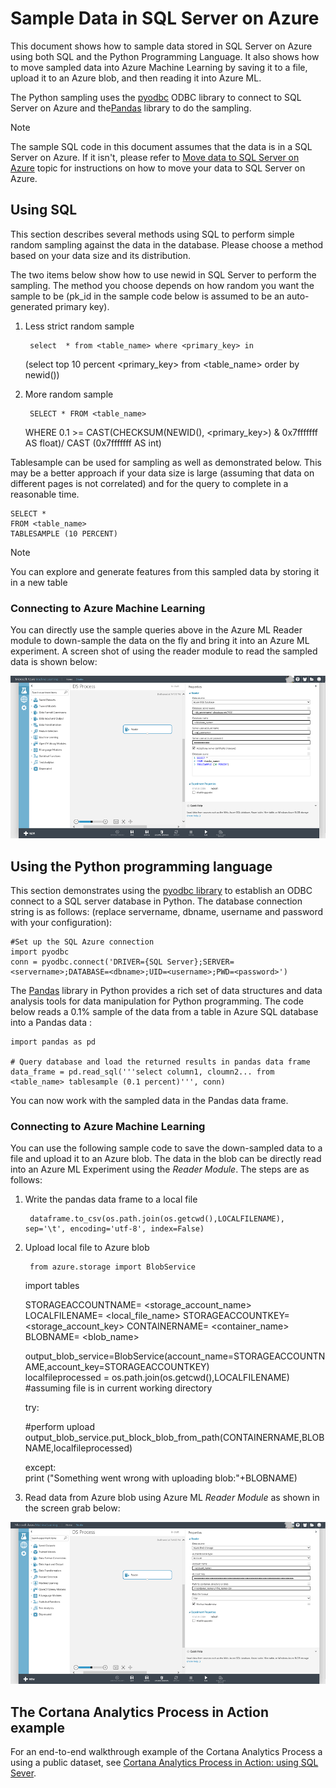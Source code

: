<properties 
    pageTitle="Sample Data in SQL Server on Azure | Microsoft Azure" 
    description="Sample Data in SQL Server on Azure" 
    services="machine-learning" 
    documentationCenter="" 
    authors="fashah" 
    manager="paulettm" 
    editor="cgronlun" />

<tags 
    ms.service="machine-learning" 
    ms.workload="data-services" 
    ms.tgt_pltfrm="na" 
    ms.devlang="na" 
    ms.topic="article" 
    ms.date="10/18/2015" 
    ms.author="fashah;garye;bradsev" /> 

# <a name="heading"></a>Sample Data in SQL Server on Azure
This document shows how to sample data stored in SQL Server on Azure using both SQL and the Python Programming Language. It also shows how to move sampled data into Azure Machine Learning by saving it to a file, upload it to an Azure blob, and then reading it into Azure ML.

The Python sampling uses the [pyodbc](https://code.google.com/p/pyodbc/) ODBC library to connect to SQL Server on Azure and the[Pandas](http://pandas.pydata.org/) library to do the sampling.

> [!NOTE]
> The sample SQL code in this document assumes that the data is in a SQL Server on Azure. If it isn't, please refer to [Move data to SQL Server on Azure](machine-learning-data-science-move-sql-server-virtual-machine.md) topic for instructions on how to move your data to SQL Server on Azure.
> 
> 
## <a name="SQL"></a>Using SQL
This section describes several methods using SQL to perform simple random sampling against the data in the database. Please choose a method based on your data size and its distribution.

The two items below show how to use newid in SQL Server to perform the sampling. The method you choose depends on how random you want the sample to be (pk_id in the sample code below is assumed to be an auto-generated primary key).

1. Less strict random sample

        select  * from <table_name> where <primary_key> in 
     (select top 10 percent <primary_key> from <table_name> order by newid())
2. More random sample 

        SELECT * FROM <table_name>
     WHERE 0.1 >= CAST(CHECKSUM(NEWID(), <primary_key>) & 0x7fffffff AS float)/ CAST (0x7fffffff AS int)


Tablesample can be used for sampling as well as demonstrated below. This may be a better approach if your data size is large (assuming that data on different pages is not correlated) and for the query to complete in a reasonable time.

    SELECT *
    FROM <table_name> 
    TABLESAMPLE (10 PERCENT)

> [!NOTE]
> You can explore and generate features from this sampled data by storing it in a new table
> 
> 
### <a name="sql-aml"></a>Connecting to Azure Machine Learning
You can directly  use the sample queries above in the Azure ML Reader module to down-sample the data on the fly and bring it into an Azure ML experiment. A screen shot of using the reader module to read the sampled data is shown below:

![reader sql][1]

## <a name="python"></a>Using the Python programming language
This section demonstrates using the [pyodbc library](https://code.google.com/p/pyodbc/) to establish an ODBC connect to a SQL server database in Python. The database connection string is as follows: (replace servername, dbname, username and password with your configuration):

    #Set up the SQL Azure connection
    import pyodbc    
    conn = pyodbc.connect('DRIVER={SQL Server};SERVER=<servername>;DATABASE=<dbname>;UID=<username>;PWD=<password>')

The [Pandas](http://pandas.pydata.org/) library in Python provides a rich set of data structures and data analysis tools for data manipulation for Python programming. The code below reads a 0.1% sample of the data from a table in Azure SQL database into a Pandas data :

    import pandas as pd

    # Query database and load the returned results in pandas data frame
    data_frame = pd.read_sql('''select column1, cloumn2... from <table_name> tablesample (0.1 percent)''', conn)

You can now work with the sampled data in the Pandas data frame. 

### <a name="python-aml"></a>Connecting to Azure Machine Learning
You can use the following sample code to save the down-sampled data to a file and upload it to an Azure blob. The data in the blob can be directly read into an Azure ML Experiment using the *Reader Module*. The steps are as follows: 

1. Write the pandas data frame to a local file

        dataframe.to_csv(os.path.join(os.getcwd(),LOCALFILENAME), sep='\t', encoding='utf-8', index=False)
2. Upload local file to Azure blob

        from azure.storage import BlobService
     import tables

     STORAGEACCOUNTNAME= <storage_account_name>
     LOCALFILENAME= <local_file_name>
     STORAGEACCOUNTKEY= <storage_account_key>
     CONTAINERNAME= <container_name>
     BLOBNAME= <blob_name>

     output_blob_service=BlobService(account_name=STORAGEACCOUNTNAME,account_key=STORAGEACCOUNTKEY)    
     localfileprocessed = os.path.join(os.getcwd(),LOCALFILENAME) #assuming file is in current working directory

     try:

     #perform upload
     output_blob_service.put_block_blob_from_path(CONTAINERNAME,BLOBNAME,localfileprocessed)

     except:            
         print ("Something went wrong with uploading blob:"+BLOBNAME)
3. Read data from Azure blob using Azure ML *Reader Module* as shown in the screen grab below:


![reader blob][2]

## The Cortana Analytics Process in Action example
For an end-to-end walkthrough example of the Cortana Analytics Process a using a public dataset, see [Cortana Analytics Process in Action: using SQL Sever](machine-learning-data-science-process-sql-walkthrough.md).

[1]: ./media/machine-learning-data-science-sample-sql-server-virtual-machine/reader_database.png
[2]: ./media/machine-learning-data-science-sample-sql-server-virtual-machine/reader_blob.png

